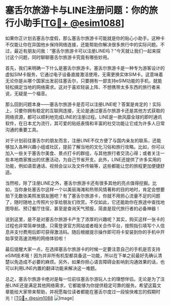 # 塞舌尔旅游卡与LINE注册问题：你的旅行小助手[[TG💪+ @esim1088](https://t.me/s/esim1088)]

如果你正计划去塞舌尔度假，那么塞舌尔旅游卡可能就是你的贴心小助手。这种卡不仅能让你在异国他乡保持网络连接，还能帮助你解决很多旅行中的实际问题。不过，最近有朋友问我：“塞舌尔旅游卡可以注册LINE吗？”今天就让我们一起来探讨这个问题，同时聊聊塞舌尔旅游卡究竟有哪些妙用。

首先，我们来明确一下什么是塞舌尔旅游卡。塞舌尔旅游卡是一种专为游客设计的虚拟SIM卡服务，它通过电子设备直接激活使用，无需更换实体SIM卡。这意味着无论你是从哪个国家出发前往塞舌尔，只要拥有一部支持eSIM功能的手机，就能轻松搞定当地的网络需求。这对于喜欢轻装上阵、不想携带太多东西的旅行者来说，无疑是一个福音。

那么回到问题本身——塞舌尔旅游卡是否可以注册LINE呢？答案是肯定的！实际上，只要你拥有稳定的互联网连接，无论是通过塞舌尔旅游卡还是其他方式获取的网络资源，都可以顺利地完成LINE的注册过程。LINE是一款风靡全球的即时通讯软件，在日本尤为流行，其可爱的贴纸表情和丰富的社交功能让它成为许多人日常沟通的重要工具。

对于计划前往塞舌尔的朋友而言，注册LINE不仅方便了与国内亲友的联系，还能够加入各种兴趣小组或社区，提前了解当地的文化习俗和旅行攻略。比如，你可以加入一些关于塞舌尔美食、景点打卡的群组，与其他旅行者交流心得；或者关注一些本地商家推出的优惠活动，为自己节省开支。此外，LINE还提供了许多实用的功能，例如语音通话、视频会议以及文件传输等，这些都能让您的旅程更加便捷舒适。

当然啦，除了注册LINE之外，塞舌尔旅游卡还有很多其他的亮点值得挖掘。比如，当你身处塞舌尔这样一个以美丽海滩和热带风情著称的目的地时，肯定会想要拍下无数张美照发朋友圈吧？有了塞舌尔旅游卡，你就不用担心流量不足的问题了，随时随地上传照片分享给朋友们欣赏。不仅如此，它还能助你在旅途中查找地图导航、预订餐厅住宿，甚至是查询天气预报，简直是现代旅行者的必备神器！

说到这里，是不是对塞舌尔旅游卡产生了浓厚的兴趣呢？其实，购买这样一张卡的过程也非常简单快捷。只需登录官方网站或者相关合作平台，按照指引填写个人信息并支付费用后即可获得激活码。随后根据提示操作即可将卡安装到你的手机中开始享受高速流畅的网络体验啦！

最后提醒大家一点，在选择塞舌尔旅游卡的时候一定要注意自己的手机是否支持eSIM技术哦！因为并非所有机型都具备这一功能，所以在下单之前最好先确认清楚以免造成不必要的麻烦。另外，如果你担心语言障碍会影响到沟通效果的话，也可以利用LINE内置的翻译功能来解决这一难题。

总之，塞舌尔旅游卡绝对是每一位前往塞舌尔游玩人士的理想伴侣。无论是为了注册LINE还是满足其他网络需求，它都能够为你提供稳定可靠的服务。希望这篇文章能给大家带来帮助，并祝愿每位读者都能在塞舌尔度过一段愉快难忘的假期时光！[[TG💪+ @esim1088](https://t.me/s/esim1088) ![Image](https://i.postimg.cc/4NQfJmqS/Snipaste-2025-05-13-00-14-12.png)]
